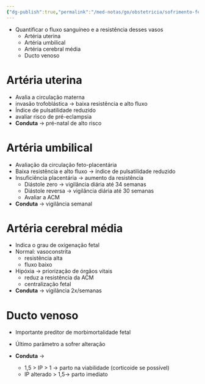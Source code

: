 ```yaml
---
{"dg-publish":true,"permalink":"/med-notas/go/obstetricia/sofrimento-fetal/doppler-obstetrico/"}
---
```


- Quantificar o fluxo sanguíneo e a resistência desses vasos
	- Artéria uterina
	- Artéria umbilical
	- Artéria cerebral média
	- Ducto venoso

# Artéria uterina
- Avalia a circulação materna
- invasão trofoblástica -> baixa resistência e alto fluxo
- Índice de pulsatilidade reduzido
- avaliar risco de pré-eclampsia
- **Conduta** -> pré-natal de alto risco

# Artéria umbilical
- Avaliação da circulação feto-placentária
- Baixa resistência e alto fluxo -> índice de pulsatilidade reduzido
- Insuficiência placentária -> aumento da resistência
	- Diástole zero -> vigilância diária até 34 semanas
	- Diástole reversa -> vigilância diária até 30 semanas
	- Avaliar a ACM
- **Conduta** -> vigilância semanal
# Artéria cerebral média
- Indica o grau de oxigenação fetal
- Normal: vasoconstrita
	- resistência alta
	- fluxo baixo
- Hipóxia -> priorização de órgãos vitais
	- reduz a resistência da ACM
	- centralização fetal
- **Conduta** -> vigilância 2x/semanas
# Ducto venoso
- Importante preditor de morbimortalidade fetal
- Último parâmetro a sofrer alteração

- **Conduta** -> 
	- 1,5 > IP > 1 -> parto na viabilidade (corticoide se possível)
	- IP alterado > 1,5-> parto imediato